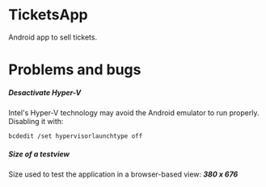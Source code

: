 # TicketsApp

Android app to sell tickets.

# Problems and bugs
##### Desactivate Hyper-V
Intel's Hyper-V technology may avoid the Android emulator to run properly. Disabling it with:
```
bcdedit /set hypervisorlaunchtype off
```
##### Size of a testview
Size used to test the application in a browser-based view: ***380 x 676***
